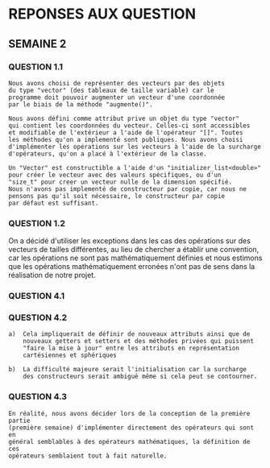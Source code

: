 # REPONSES AUX QUESTION

## SEMAINE 2

### QUESTION 1.1

	Nous avons choisi de représenter des vecteurs par des objets 
	du type "vector" (des tableaux de taille variable) car le 
	programme doit pouvoir augmenter un vecteur d'une coordonnée 
	par le biais de la méthode "augmente()".

	Nous avons défini comme attribut prive un objet du type "vector" 
	qui contient les coordonnées du vecteur. Celles-ci sont accessibles 
	et modifiable de l'extérieur a l'aide de l'opérateur "[]". Toutes 
	les méthodes qu'on a implementé sont publiques. Nous avons choisi 
	d'implémenter les opérations sur les vecteurs à l'aide de la surcharge 
	d'opérateurs, qu'on a placé à l'extérieur de la classe.

	Un "Vector" est constructible a l'aide d'un "initializer_list<double>"
	pour créer le vecteur avec des valeurs spécifiques, ou d'un
	"size_t" pour creer un vecteur nulle de la dimension spécifié.
	Nous n'avons pas implementé de constructeur par copie, car nous ne
	pensons pas qu'il soit nécessaire, le constructeur par copie 
	par défaut est suffisant.

### QUESTION 1.2

On a décidé d'utiliser les exceptions dans les cas des opérations sur 
des vecteurs de tailles différentes, au lieu de chercher a établir une 
convention, car les opérations ne sont pas mathématiquement définies et 
nous estimons que les opérations mathématiquement erronées n'ont pas de sens
dans la réalisation de notre projet.

### QUESTION 4.1




### QUESTION 4.2

	a)  Cela impliquerait de définir de nouveaux attributs ainsi que de 
	    nouveaux getters et setters et des méthodes privées qui puissent
	    "faire la mise à jour" entre les attributs en représentation 
	    cartésiennes et sphériques

	b)  La difficulté majeure serait l'initialisation car la surcharge 
	    des constructeurs serait ambiguë même si cela peut se contourner.


### QUESTION 4.3

	En réalité, nous avons décider lors de la conception de la première partie
	(première semaine) d'implémenter directement des opérateurs qui sont en 
	général semblables à des opérateurs mathématiques, la définition de ces 
	opérateurs semblaient tout à fait naturelle.















